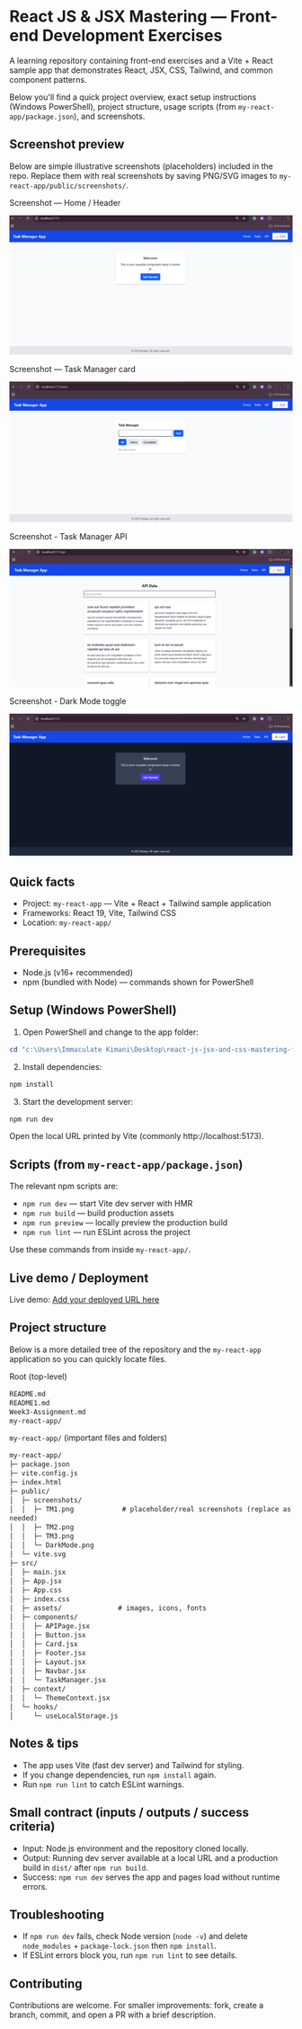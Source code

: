 # React JS & JSX Mastering — Front-end Development Exercises

A learning repository containing front-end exercises and a Vite + React sample app that demonstrates React, JSX, CSS, Tailwind, and common component patterns.

Below you'll find a quick project overview, exact setup instructions (Windows PowerShell), project structure, usage scripts (from `my-react-app/package.json`), and screenshots.

## Screenshot preview

Below are simple illustrative screenshots (placeholders) included in the repo. Replace them with real screenshots by saving PNG/SVG images to `my-react-app/public/screenshots/`.

Screenshot — Home / Header

![App screenshot 1](my-react-app/public/screenshots/TM1.png)

Screenshot — Task Manager card

![App screenshot 2](my-react-app/public/screenshots/TM2.png)

Screenshot - Task Manager API

![App screenshot 3](my-react-app/public/screenshots/TM3.png)

Screenshot - Dark Mode toggle

![App screenshot 4](my-react-app/public/screenshots/DarkMode.png)


## Quick facts

- Project: `my-react-app` — Vite + React + Tailwind sample application
- Frameworks: React 19, Vite, Tailwind CSS
- Location: `my-react-app/`

## Prerequisites

- Node.js (v16+ recommended)
- npm (bundled with Node) — commands shown for PowerShell

## Setup (Windows PowerShell)

1. Open PowerShell and change to the app folder:

```powershell
cd "c:\Users\Immaculate Kimani\Desktop\react-js-jsx-and-css-mastering-front-end-development-KimaniImmaculate\my-react-app"
```

2. Install dependencies:

```powershell
npm install
```

3. Start the development server:

```powershell
npm run dev
```

Open the local URL printed by Vite (commonly http://localhost:5173).

## Scripts (from `my-react-app/package.json`)

The relevant npm scripts are:

- `npm run dev` — start Vite dev server with HMR
- `npm run build` — build production assets
- `npm run preview` — locally preview the production build
- `npm run lint` — run ESLint across the project

Use these commands from inside `my-react-app/`.

## Live demo / Deployment

Live demo: [Add your deployed URL here](https://example.com)


## Project structure

Below is a more detailed tree of the repository and the `my-react-app` application so you can quickly locate files.

Root (top-level)

```
README.md
README1.md
Week3-Assignment.md
my-react-app/
```

`my-react-app/` (important files and folders)

```
my-react-app/
├─ package.json
├─ vite.config.js
├─ index.html
├─ public/
│  ├─ screenshots/
│  │  ├─ TM1.png            # placeholder/real screenshots (replace as needed)
│  │  ├─ TM2.png
│  │  ├─ TM3.png
│  │  └─ DarkMode.png
│  └─ vite.svg
├─ src/
│  ├─ main.jsx
│  ├─ App.jsx
│  ├─ App.css
│  ├─ index.css
│  ├─ assets/              # images, icons, fonts
│  ├─ components/
│  │  ├─ APIPage.jsx
│  │  ├─ Button.jsx
│  │  ├─ Card.jsx
│  │  ├─ Footer.jsx
│  │  ├─ Layout.jsx
│  │  ├─ Navbar.jsx
│  │  └─ TaskManager.jsx
│  ├─ context/
│  │  └─ ThemeContext.jsx
│  └─ hooks/
│     └─ useLocalStorage.js
```

## Notes & tips

- The app uses Vite (fast dev server) and Tailwind for styling.
- If you change dependencies, run `npm install` again.
- Run `npm run lint` to catch ESLint warnings.

## Small contract (inputs / outputs / success criteria)

- Input: Node.js environment and the repository cloned locally.
- Output: Running dev server available at a local URL and a production build in `dist/` after `npm run build`.
- Success: `npm run dev` serves the app and pages load without runtime errors.

## Troubleshooting

- If `npm run dev` fails, check Node version (`node -v`) and delete `node_modules` + `package-lock.json` then `npm install`.
- If ESLint errors block you, run `npm run lint` to see details.

## Contributing

Contributions are welcome. For smaller improvements: fork, create a branch, commit, and open a PR with a brief description.




